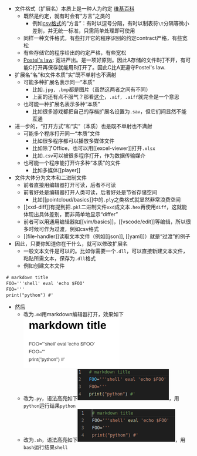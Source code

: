 - 文件格式（扩展名）本质上是一种人为约定
[维基百科](https://zh.wikipedia.org/wiki/%E6%96%87%E4%BB%B6%E6%89%A9%E5%B1%95%E5%90%8D)
  - 既然是约定，就有时会有“方言”之类的
    - 例如[csv格式](https://baike.baidu.com/item/CSV)的“方言”：有时以逗号分隔，有时以制表符`\t`分隔等微小差别，并无统一标准，只需简单处理即可使用
  - 同样一种文件格式，有些打开它的程序识别的约定contract严格，有些宽松
  - 有些存储它的程序给出的约定严格，有些宽松
  - [Postel's law](https://en.wikipedia.org/wiki/Robustness_principle): 宽进严出。是一项好原则。因此A存储的文件B打不开，有可能C打开再保存就能用B打开了。因此C比A更遵守Postel's law.
- 扩展名“名”和文件本质“实”既不单射也不满射
  - 可能多种扩展名表示同一“本质”
    - 比如`.jpg, .bmp`都是图片（虽然这两者之间有不同）
    - 上面的还有点不服气？那看[这个](https://gearspace.com/board/music-for-picture/1185537-aiff-vs-aif.html)，`.aif, .aiff`就完全是一个意思
  - 也可能一种扩展名表示多种“本质”
    - 比如很多游戏都把自己的存档扩展名设置为`.sav`，但它们间显然不能互通
- 进一步的，“打开方式”和“实”（本质）也是既不单射也不满射
  - 可能多个程序打开同一“本质”文件
    - 比如很多程序都可以播放多媒体文件
    - 比如除了Office，也可以用[[excel-viewer]]打开`.xlsx`
    - 比如`.csv`可以被很多程序打开，作为数据传输媒介
  - 也可能一个程序能打开许多种“本质”的文件
    - 比如多媒体[[player]]
- 文件大体分为文本和二进制文件
  - 前者直接用编辑器打开可读，后者不可读
  - 前者好处是编辑器打开人类可读，后者好处是节省存储空间
    - 比如[[pointcloud/basics]]中的`.ply`之类格式就显然非常浪费空间
  - [[xxd-diff]]有提到把`.pkl`二进制文件`xxd`成文本`.hex`再使用`diff`，这就能体现出具体差别，而非简单地显示“differ”
  - 前者可以用通用编辑器如[[vim/basics]]，[[vscode/edit]]等编辑，所以很多时候可作为过渡，例如csv格式
  - [[file-handler]]读取文本文件（例如[[json]], [[yaml]]）就是“过渡”的例子
- 因此，只要你知道你在干什么，就可以修改扩展名
  - 一般文本文件是可以的。比如你需要一个`.dll`，可以直接新建文本文件，粘贴所需文本，保存为`.dll`格式
  - 例如创建文本文件
```text
# markdown title
FOO='''shell' eval 'echo $FOO'
FOO='''
print("python") #'
```
- 然后
  - 改为`.md`用markdown编辑器打开，效果如下![](file-format-example/markdown.png)
  - 改为`.py`，语法高亮如下![](file-format-example/python.png)，用`python`运行结果`python`
  - 改为`.sh`，语法高亮如下![](file-format-example/shell.png)，用`bash`运行结果`shell`